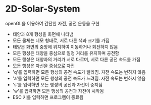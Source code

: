 # 2D-Solar-System
openGL을 이용하여 간단한 자전, 공전 운동을 구현
- 태양과 8개 행성을 화면에 나타냄
- 모든 물체는 네모 형태로, 서로 다른 색과 크기를 가짐
- 태양은 화면의 중앙에 위치하여 이동하거나 회전하지 않음
- 모든 행성은 태양을 중심으로 일정 거리를 유지하며 공전함
- 모든 행성은 태양과의 거리가 서로 다르며, 서로 다른 공전 속도를 가짐
- 모든 행성은 자신을 중심으로 자전
- 'q'를 입력하면 모든 행성의 공전 속도가 빨라짐. 자전 속도는 변하지 않음
- 'a'를 입력하면 모든 행성의 공전 속도가 느려짐. 자전 속도는 변하지 않음
- 's'를 입력하면 모든 행성의 공전과 자전이 중지됨
- 'w'를 입력하면 모든 행성의 공전과 자전이 시작됨
- ESC 키를 입력하면 프로그램이 종료됨
